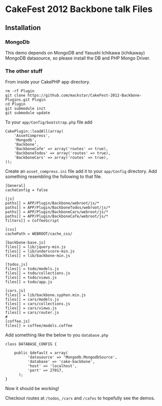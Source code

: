 # CakeFest 2012 Backbone talk Files

## Installation

### MongoDb

This demo depends on MongoDB and Yasushi Ichikawa (ichikaway) MongoDB datasource, so please install the DB and PHP Mongo Driver.

### The other stuff

From inside your CakePHP app directory.

	rm -rf Plugin
	git clone https://github.com/mackstar/CakeFest-2012-Backbone-Plugins.git Plugin
	cd Plugin
	git submodule init
	git submodule update
	
To your `app/Config/bootstrap.php` file add

	CakePlugin::loadAll(array(
		'AssetCompress',
		'Mongodb',
		'Backbone',
		'BackboneCafe' => array('routes' => true),
		'BackboneTodos' => array('routes' => true),
		'BackboneCars' => array('routes' => true),
	));

Create an `asset_compress.ini` file add it to your `app/Config` directory.
Add something resembling the following to that file.

	[General]
	cacheConfig = false

	[js]
	paths[] = APP/Plugin/Backbone/webroot/js/*
	paths[] = APP/Plugin/BackboneTodos/webroot/js/*
	paths[] = APP/Plugin/BackboneCars/webroot/js/*
	paths[] = APP/Plugin/BackboneCafe/webroot/js/*
	filters[] = CoffeeScript

	[css]
	cachePath = WEBROOT/cache_css/

	[backbone-base.js]
	files[] = lib/jquery-min.js
	files[] = lib/underscore-min.js
	files[] = lib/backbone-min.js

	[todos.js]
	files[] = todo/models.js
	files[] = todo/collections.js
	files[] = todo/views.js
	files[] = todo/app.js

	[cars.js]
	files[] = lib/backbone.syphon.min.js
	files[] = cars/models.js
	files[] = cars/collections.js
	files[] = cars/views.js
	files[] = cars/router.js
	#
	[coffee.js]
	files[] = coffee/models.coffee
	
Add something like the below to you `database.php`

	class DATABASE_CONFIG {

		public $default = array(
	          'datasource' => 'Mongodb.MongodbSource',
	          'database' => 'cake-backbone',
	          'host' => 'localhost',
	          'port' => 27017,
	      );
	}

Now it should be working!

Checkout routes at `/todos`, `/cars` and `/cafes` to hopefully see the demos.
